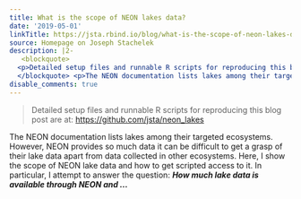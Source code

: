 ```yaml
---
title: What is the scope of NEON lakes data?
date: '2019-05-01'
linkTitle: https://jsta.rbind.io/blog/what-is-the-scope-of-neon-lakes-data/
source: Homepage on Joseph Stachelek
description: |2-
   <blockquote>
  <p>Detailed setup files and runnable R scripts for reproducing this blog post are at: <a href="https://github.com/jsta/neon_lakes">https://github.com/jsta/neon_lakes</a></p>
  </blockquote> <p>The NEON documentation lists lakes among their targeted ecosystems. However, NEON provides so much data it can be difficult to get a grasp of their lake data apart from data collected in other ecosystems. Here, I show the scope of NEON lake data and how to get scripted access to it. In particular, I attempt to answer the question: <em><strong>How much lake data is available through NEON and ...
disable_comments: true
---
```

 <blockquote>
<p>Detailed setup files and runnable R scripts for reproducing this blog post are at: <a href="https://github.com/jsta/neon_lakes">https://github.com/jsta/neon_lakes</a></p>
</blockquote> <p>The NEON documentation lists lakes among their targeted ecosystems. However, NEON provides so much data it can be difficult to get a grasp of their lake data apart from data collected in other ecosystems. Here, I show the scope of NEON lake data and how to get scripted access to it. In particular, I attempt to answer the question: <em><strong>How much lake data is available through NEON and ...
